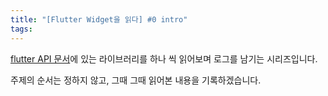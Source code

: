 ```yaml
---
title: "[Flutter Widget을 읽다] #0 intro"
tags:
---
```


[flutter API 문서](https://api.flutter.dev/index.html)에 있는 라이브러리를 하나 씩 읽어보며 로그를 남기는 시리즈입니다.

주제의 순서는 정하지 않고, 그때 그때 읽어본 내용을 기록하겠습니다.
